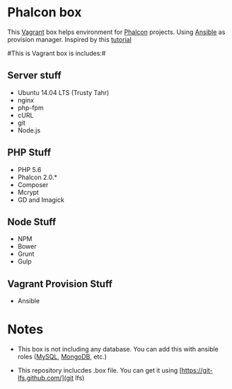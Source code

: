 # Phalcon box
This [Vagrant](https://www.vagrantup.com/) box helps environment for [Phalcon](https://github.com/phalcon/cphalcon) projects. 
Using [Ansible](https://github.com/ansible/ansible) as provision manager.
Inspired by this [tutorial](https://github.com/hollodotme/Helpers/blob/master/Tutorials/vagrant/self-hosted-vagrant-boxes-with-versioning.md)

#This is Vagrant box is includes:#
## Server stuff ##
- Ubuntu 14.04 LTS (Trusty Tahr)
- nginx
- php-fpm
- cURL
- git
- Node.js
  
## PHP Stuff ##
- PHP 5.6
- Phalcon 2.0.*
- Composer
- Mcrypt
- GD and Imagick
    
## Node Stuff ##
- NPM
- Bower
- Grunt
- Gulp

## Vagrant Provision Stuff ##
- Ansible

# Notes #
- This box is not including any database. You can add this with ansible roles ([MySQL](https://github.com/geerlingguy/ansible-role-mysql), [MongoDB](https://github.com/UnderGreen/ansible-role-mongodb), etc.)

- This repository inclucdes .box file. You can get it using [https://git-lfs.github.com/](git lfs)
